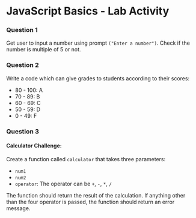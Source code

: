 # JavaScript Basics - Lab Activity

### Question 1

Get user to input a number using prompt `("Enter a number")`. Check if the number is multiple of 5 or not.

### Question 2

Write a code which can give grades to students according to their scores:

- 80 - 100: A
- 70 - 89: B
- 60 - 69: C
- 50 - 59: D
- 0 - 49: F

### Question 3

#### Calculator Challenge:

Create a function called `calculator` that takes three parameters:
- `num1`
- `num2`
- `operator`: The operator can be `+`, `-`, `*`, `/`

The function should return the result of the calculation. If anything other than the four operator is passed, the function should return an error message.
